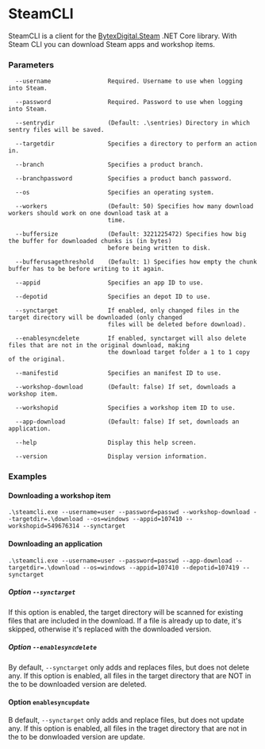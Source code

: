 # SteamCLI
SteamCLI is a client for the [BytexDigital.Steam](https://github.com/BytexDigital/BytexDigital.Steam) .NET Core library.
With Steam CLI you can download Steam apps and workshop items.

### Parameters
```
  --username                Required. Username to use when logging into Steam.

  --password                Required. Password to use when logging into Steam.

  --sentrydir               (Default: .\sentries) Directory in which sentry files will be saved.

  --targetdir               Specifies a directory to perform an action in.

  --branch                  Specifies a product branch.

  --branchpassword          Specifies a product banch password.

  --os                      Specifies an operating system.

  --workers                 (Default: 50) Specifies how many download workers should work on one download task at a
                            time.

  --buffersize              (Default: 3221225472) Specifies how big the buffer for downloaded chunks is (in bytes)
                            before being written to disk.

  --bufferusagethreshold    (Default: 1) Specifies how empty the chunk buffer has to be before writing to it again.

  --appid                   Specifies an app ID to use.

  --depotid                 Specifies an depot ID to use.

  --synctarget              If enabled, only changed files in the target directory will be downloaded (only changed
                            files will be deleted before download).

  --enablesyncdelete        If enabled, synctarget will also delete files that are not in the original download, making
                            the download target folder a 1 to 1 copy of the original.

  --manifestid              Specifies an manifest ID to use.

  --workshop-download       (Default: false) If set, downloads a workshop item.

  --workshopid              Specifies a workshop item ID to use.

  --app-download            (Default: false) If set, downloads an application.

  --help                    Display this help screen.

  --version                 Display version information.
```

### Examples
#### Downloading a workshop item
```
.\steamcli.exe --username=user --password=passwd --workshop-download --targetdir=.\download --os=windows --appid=107410 --workshopid=549676314 --synctarget
```

#### Downloading an application
```
.\steamcli.exe --username=user --password=passwd --app-download --targetdir=.\download --os=windows --appid=107410 --depotid=107419 --synctarget
```

##### Option `--synctarget`
If this option is enabled, the target directory will be scanned for existing files that are included in the download. If a file is already up to date, it's skipped, otherwise it's replaced with the downloaded version.

##### Option `--enablesyncdelete`
By default, `--synctarget` only adds and replaces files, but does not delete any. If this option is enabled, all files in the target directory that are NOT in the to be downloaded version are deleted.

#### Option `enablesyncupdate`
B default, `--synctarget` only adds and replace files, but does not update any. If this option is enabled, all files in the traget directory that are not in the to be donwloaded version are update.
